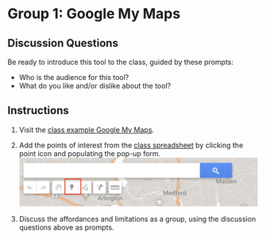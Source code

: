 # Group 1: Google My Maps

## Discussion Questions

Be ready to introduce this tool to the class, guided by these prompts:
- Who is the audience for this tool?
- What do you like and/or dislike about the tool?

## Instructions

1. Visit the [class example Google My Maps](https://www.google.com/maps/d/edit?mid=1Rwj9ygMZeBCOVcTQSVr8C3DQPAEqFYo&usp=sharing).

2. Add the points of interest from the [class spreadsheet](https://docs.google.com/spreadsheets/d/1IvlEkqBaVNtLMNVdUe8GkGnERyabTzvOVqINw9pllOs/edit#gid=0) by clicking the point icon and populating the pop-up form.
![Screenshot of the Add point icon in the top horizontal menu bar on Google My Maps](media/1.png)

3. Discuss the affordances and limitations as a group, using the discussion questions above as prompts. 